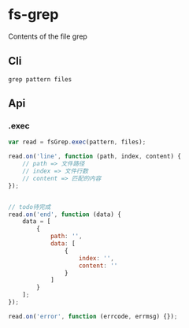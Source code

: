 # fs-grep
Contents of the file grep

## Cli

```shell
grep pattern files
```

## Api

### .exec

```js
var read = fsGrep.exec(pattern, files);

read.on('line', function (path, index, content) {
    // path => 文件路径
    // index => 文件行数
    // content => 匹配的内容
});


// todo待完成
read.on('end', function (data) {
    data = [
        {
            path: '',
            data: [
                {
                    index: '',
                    content: ''
                }
            ]
        }
    ];
});

read.on('error', function (errcode, errmsg) {});
```

